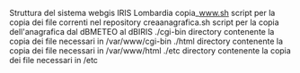 Struttura del sistema webgis IRIS Lombardia
copia_www.sh       script per la copia dei file correnti nel repository
creaanagrafica.sh  script per la copia dell'anagrafica dal dBMETEO al dBIRIS
./cgi-bin          directory contenente la copia dei file necessari in /var/www/cgi-bin
./html             directory contenente la copia dei file necessari in /var/www/html
./etc              directory contenente la copia dei file necessari in /etc
